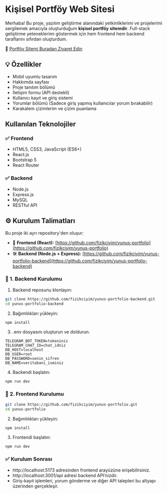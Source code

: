# Kişisel Portföy Web Sitesi

Merhaba! Bu proje, yazılım geliştirme alanındaki yetkinliklerimi ve projelerimi sergilemek amacıyla oluşturduğum **kişisel portföy sitemdir**. Full-stack geliştirme yeteneklerimi göstermek için hem frontend hem backend taraflarını sıfırdan oluşturdum.

🔗 [Portföy Sitemi Buradan Ziyaret Edin](https://yunuskarasen.com)

## 💡 Özellikler

- Mobil uyumlu tasarım
- Hakkımda sayfası
- Proje tanıtım bölümü
- İletişim formu (API destekli)
- Kullanıcı kayıt ve giriş sistemi
- Yorumlar bölümü (Sadece giriş yapmış kullanıcılar yorum bırakabilir)
- Karakalem çizimlerim ve çizim puanlama

## Kullanılan Teknolojiler

### ✅ Frontend

- HTML5, CSS3, JavaScript (ES6+)
- React.js
- Bootstrap 5
- React Router

### ✅ Backend

- Node.js
- Express.js
- MySQL
- RESTful API

## ⚙️ Kurulum Talimatları

Bu proje iki ayrı repository'den oluşur:

- 🎨 **Frontend (React):** [https://github.com/fizikciyim/yunus-portfolio](https://github.com/fizikciyim/yunus-portfolio)
- 🛠️ **Backend (Node.js + Express):** [https://github.com/fizikciyim/yunus-portfolio-backend](https://github.com/fizikciyim/yunus-portfolio-backend)

### 🔽 1. Backend Kurulumu

1. Backend reposunu klonlayın:

```bash
git clone https://github.com/fizikciyim/yunus-portfolio-backend.git
cd yunus-portfolio-backend
```

2. Bağımlılıkları yükleyin:

```bash
npm install
```

3. .env dosyasını oluşturun ve doldurun.

```
TELEGRAM_BOT_TOKEN=tokeniniz
TELEGRAM_CHAT_ID=chat_idniz
DB_HOST=localhost
DB_USER=root
DB_PASSWORD=senin_sifren
DB_NAME=veritabani_isminiz
```

4. Backendi başlatın:

```
npm run dev
```

### 🔽 2. Frontend Kurulumu

```bash
git clone https://github.com/fizikciyim/yunus-portfolio.git
cd yunus-portfolio
```

2. Bağımlılıkları yükleyin:

```bash
npm install
```

3. Frontendi başlatın:

```
npm run dev
```

### ✅ Kurulum Sonrası

- http://localhost:5173 adresinden frontend arayüzüne erişebilirsiniz.
- http://localhost:3001/api adresi backend API’nizdir.
- Giriş-kayıt işlemleri, yorum gönderme ve diğer API talepleri bu altyapı üzerinden gerçekleşir.
